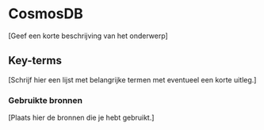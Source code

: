 # CosmosDB
[Geef een korte beschrijving van het onderwerp]

## Key-terms
[Schrijf hier een lijst met belangrijke termen met eventueel een korte uitleg.]

### Gebruikte bronnen
[Plaats hier de bronnen die je hebt gebruikt.]
